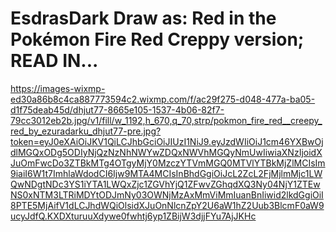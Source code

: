 # EsdrasDark Draw as: Red in the Pokémon Fire Red Creppy version; READ IN...

https://images-wixmp-ed30a86b8c4ca887773594c2.wixmp.com/f/ac29f275-d048-477a-ba05-d1f75deab45d/dhjut77-8665e105-1537-4b06-82f7-79cc3012eb2b.jpg/v1/fill/w_1192,h_670,q_70,strp/pokmon_fire_red__creepy_red_by_ezuradarku_dhjut77-pre.jpg?token=eyJ0eXAiOiJKV1QiLCJhbGciOiJIUzI1NiJ9.eyJzdWIiOiJ1cm46YXBwOjdlMGQxODg5ODIyNjQzNzNhNWYwZDQxNWVhMGQyNmUwIiwiaXNzIjoidXJuOmFwcDo3ZTBkMTg4OTgyMjY0MzczYTVmMGQ0MTVlYTBkMjZlMCIsIm9iaiI6W1t7ImhlaWdodCI6Ijw9MTA4MCIsInBhdGgiOiJcL2ZcL2FjMjlmMjc1LWQwNDgtNDc3YS1iYTA1LWQxZjc1ZGVhYjQ1ZFwvZGhqdXQ3Ny04NjY1ZTEwNS0xNTM3LTRiMDYtODJmNy03OWNjMzAxMmViMmIuanBnIiwid2lkdGgiOiI8PTE5MjAifV1dLCJhdWQiOlsidXJuOnNlcnZpY2U6aW1hZ2Uub3BlcmF0aW9ucyJdfQ.KXDXturuuXdywe0fwhtj6yp1ZBijW3djjFYu7AjJKHc
